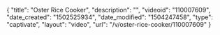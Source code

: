 {
    "title": "Oster Rice Cooker",
    "description": "",
    "videoid": "110007609",
    "date_created": "1502525934",
    "date_modified": "1504247458",
    "type": "captivate",
    "layout": "video",
    "url": "\/v\/oster-rice-cooker\/110007609"
}